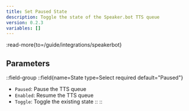 ```yaml
---
title: Set Paused State
description: Toggle the state of the Speaker.bot TTS queue
version: 0.2.3
variables: []
---
```


:read-more{to=/guide/integrations/speakerbot}

## Parameters
::field-group
  ::field{name=State type=Select required default="Paused"}
  - `Paused`: Pause the TTS queue
  - `Enabled`: Resume the TTS queue
  - `Toggle`: Toggle the existing state
  ::
::